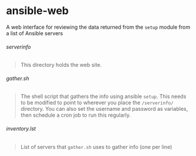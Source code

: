 # ansible-web
A web interface for reviewing the data returned from the `setup` module from a list of Ansible servers

###### serverinfo
>This directory holds the web site.

###### gather.sh
>The shell script that gathers the info using ansible `setup`. This needs to be modified to point to wherever you place the `/serverinfo/` directory. You can also set the username and password as variables, then schedule a cron job to run this regularly.

###### inventory.lst
>List of servers that `gather.sh` uses to gather info (one per line)
